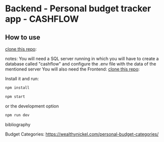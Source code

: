 # Backend - Personal budget tracker app - CASHFLOW

## How to use

[clone this repo](https://github.com/juanjparedez/challenge_backend.git):

notes: You will need a SQL server running in which you will have to create a database called "cashflow" and configure the .env file with the data of the mentioned server
You will also need the Frontend:
[clone this repo](https://github.com/juanjparedez/challenge_frontend.git):

Install it and run:

```sh
npm install
```

```sh
npm start
```

or the development option

```sh
npm run dev
```

bibliography

Budget Categories: https://wealthynickel.com/personal-budget-categories/
